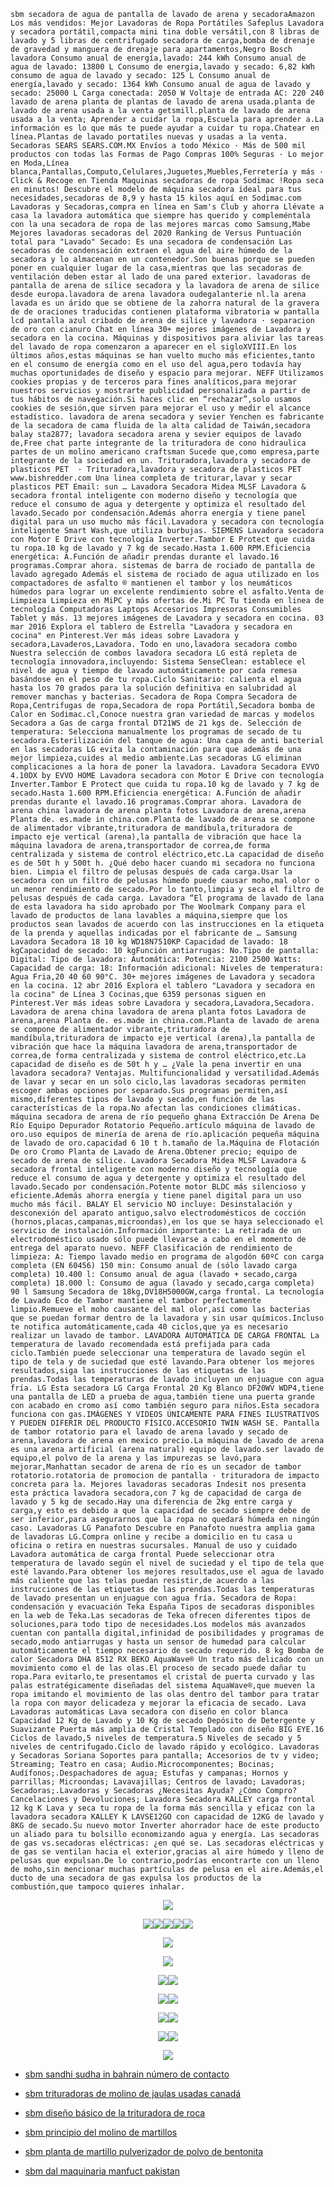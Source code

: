 
```
sbm secadora de agua de pantalla de lavado de arena y secadoraAmazon Los más vendidos: Mejor Lavadoras de Ropa Portátiles Safeplus Lavadora y secadora portátil,compacta mini tina doble versátil,con 8 libras de lavado y 5 libras de centrifugado secadora de carga,bomba de drenaje de gravedad y manguera de drenaje para apartamentos,Negro Bosch lavadora Consumo anual de energía,lavado: 244 kWh Consumo anual de agua de lavado: 13800 L Consumo de energia,lavado y secado: 6,82 kWh consumo de agua de lavado y secado: 125 L Consumo anual de energía,lavado y secado: 1364 kWh Consumo anual de agua de lavado y secado: 25000 L Carga conectada: 2050 W Voltaje de entrada AC: 220 240 lavado de arena planta de plantas de lavado de arena usada.planta de lavado de arena usada a la venta getsmill.planta de lavado de arena usada a la venta; Aprender a cuidar la ropa,Escuela para aprender a.La información es lo que más te puede ayudar a cuidar tu ropa.Chatear en línea.Plantas de lavado portatiles nuevas y usadas a la venta. Secadoras SEARS SEARS.COM.MX Envíos a todo México · Más de 500 mil productos con todas las Formas de Pago Compras 100% Seguras · Lo mejor en Moda,Línea blanca,Pantallas,Computo,Celulares,Juguetes,Muebles,Ferretería y más · Click & Recoge en Tienda Maquinas secadoras de ropa Sodimac !Ropa seca en minutos! Descubre el modelo de máquina secadora ideal para tus necesidades,secadoras de 8,9 y hasta 15 kilos aquí en Sodimac.com Lavadoras y Secadoras,compra en línea en Sam's Club y ahorra Llévate a casa la lavadora automática que siempre has querido y compleméntala con la una secadora de ropa de las mejores marcas como Samsung,Mabe Mejores lavadoras secadoras del 2020 Ranking de Versus Puntuación total para "Lavado" Secado: Es una secadora de condensación Las secadoras de condensación extraen el agua del aire húmedo de la secadora y lo almacenan en un contenedor.Son buenas porque se pueden poner en cualquier lugar de la casa,mientras que las secadoras de ventilación deben estar al lado de una pared exterior. lavadoras de pantalla de arena de sílice secadora y la lavadora de arena de silice desde europa.lavadora de arena lavadora oudegalanterie nl.la arena lavada es un árido que se obtiene de la zahorra natural de la gravera de de oraciones traducidas contienen plataforma vibratoria w pantalla lcd pantalla azul cribado de arena de silice y lavadora · separacion de oro con cianuro Chat en línea 30+ mejores imágenes de Lavadora y secadora en la cocina. Máquinas y dispositivos para aliviar las tareas del lavado de ropa comenzaron a aparecer en el sigloXVIII.En los últimos años,estas máquinas se han vuelto mucho más eficientes,tanto en el consumo de energía como en el uso del agua,pero todavía hay muchas oportunidades de diseño y espacio para mejorar. NEFF Utilizamos cookies propias y de terceros para fines analíticos,para mejorar nuestros servicios y mostrarte publicidad personalizada a partir de tus hábitos de navegación.Si haces clic en “rechazar”,solo usamos cookies de sesión,que sirven para mejorar el uso y medir el alcance estadístico. lavadora de arena secadora y sevier Yenchen es fabricante de la secadora de cama fluida de la alta calidad de Taiwán,secadora balay sta2877; lavadora secadora arena y sevier equipos de lavado de,Free chat parte integrante de la trituradora de cono hidraulica partes de un molino americano craftsman Sucede que,como empresa,parte integrante de la sociedad en un. Trituradora,lavadora y secadora de plasticos PET  · Trituradora,lavadora y secadora de plasticos PET www.bishredder.com Una linea completa de triturar,lavar y secar plasticos PET Email: sun … Lavadora Secadora Midea MLSF Lavadora & secadora frontal inteligente con moderno diseño y tecnología que reduce el consumo de agua y detergente y optimiza el resultado del lavado.Secado por condensación.Además ahorra energía y tiene panel digital para un uso mucho más fácil.Lavadora y secadora con tecnología inteligente Smart Wash,que utiliza burbujas. SIEMENS Lavadora secadora con Motor E Drive con tecnología Inverter.Tambor E Protect que cuida tu ropa.10 kg de lavado y 7 kg de secado.Hasta 1.600 RPM.Eficiencia energética: A.Función de añadir prendas durante el lavado.16 programas.Comprar ahora. sistemas de barra de rociado de pantalla de lavado agregado Además el sistema de rociado de agua utilizado en los compactadores de asfalto ® mantienen el tambor y los neumáticos húmedos para lograr un excelente rendimiento sobre el asfalto.Venta de Limpieza Limpieza en MiPC y más ofertas de.Mi PC Tu tienda en linea de tecnología Computadoras Laptops Accesorios Impresoras Consumibles Tablet y más. 13 mejores imágenes de Lavadora y secadora en cocina. 03 mar 2016 Explora el tablero de Estrella "Lavadora y secadora en cocina" en Pinterest.Ver más ideas sobre Lavadora y secadora,Lavaderos,Lavadora. Todo en uno,lavadora secadora combo Nuestra selección de combos lavadora secadora LG está repleta de tecnología innovadora,incluyendo: Sistema SenseClean: establece el nivel de agua y tiempo de lavado automáticamente por cada remesa basándose en el peso de tu ropa.Ciclo Sanitario: calienta el agua hasta los 70 grados para la solución definitiva en salubridad al remover manchas y bacterias. Secadora de Ropa Compra Secadora de Ropa,Centrifugas de ropa,Secadora de ropa Portátil,Secadora bomba de Calor en Sodimac.cl,Conoce nuestra gran variedad de marcas y modelos Secadora a Gas de carga frontal DT21WS de 21 kgs de. Selección de temperatura: Selecciona manualmente los programas de secado de tu secadora.Esterilización del tanque de agua: Una capa de anti bacterial en las secadoras LG evita la contaminación para que además de una mejor limpieza,cuides al medio ambiente.Las secadoras LG eliminan complicaciones a la hora de poner la lavadora. Lavadora Secadora EVVO 4.10DX by EVVO HOME Lavadora secadora con Motor E Drive con tecnología Inverter.Tambor E Protect que cuida tu ropa.10 kg de lavado y 7 kg de secado.Hasta 1.600 RPM.Eficiencia energética: A.Función de añadir prendas durante el lavado.16 programas.Comprar ahora. Lavadora de arena china lavadora de arena planta fotos Lavadora de arena,arena Planta de. es.made in china.com.Planta de lavado de arena se compone de alimentador vibrante,trituradora de mandíbula,trituradora de impacto eje vertical (arena),la pantalla de vibración que hace la máquina lavadora de arena,transportador de correa,de forma centralizada y sistema de control eléctrico,etc.La capacidad de diseño es de 50t h y 500t h. ¿Qué debo hacer cuando mi secadora no funciona bien. Limpia el filtro de pelusas después de cada carga.Usar la secadora con un filtro de pelusas húmedo puede causar moho,mal olor o un menor rendimiento de secado.Por lo tanto,limpia y seca el filtro de pelusas después de cada carga. Lavadora “El programa de lavado de lana de esta lavadora ha sido aprobado por The Woolmark Company para el lavado de productos de lana lavables a máquina,siempre que los productos sean lavados de acuerdo con las instrucciones en la etiqueta de la prenda y aquellas indicadas por el fabricante de … Samsung Lavadora Secadora 18 10 kg WD18N7510KP Capacidad de lavado: 18 kgCapacidad de secado: 10 kgFunción antiarrugas: No.Tipo de pantalla: Digital: Tipo de lavadora: Automática: Potencia: 2100 2500 Watts: Capacidad de carga: 18: Información adicional: Niveles de temperatura: Agua Fria,20 40 60 90°C. 30+ mejores imágenes de Lavadora y secadora en la cocina. 12 abr 2016 Explora el tablero "Lavadora y secadora en la cocina" de Línea 3 Cocinas,que 6359 personas siguen en Pinterest.Ver más ideas sobre Lavadora y secadora,Lavadora,Secadora. Lavadora de arena china lavadora de arena planta fotos Lavadora de arena,arena Planta de. es.made in china.com.Planta de lavado de arena se compone de alimentador vibrante,trituradora de mandíbula,trituradora de impacto eje vertical (arena),la pantalla de vibración que hace la máquina lavadora de arena,transportador de correa,de forma centralizada y sistema de control eléctrico,etc.La capacidad de diseño es de 50t h y … ¿Vale la pena invertir en una lavadora secadora? Ventajas. Multifuncionalidad y versatilidad.Además de lavar y secar en un solo ciclo,las lavadoras secadoras permiten escoger ambas opciones por separado.Sus programas permiten,así mismo,diferentes tipos de lavado y secado,en función de las características de la ropa.No afectan las condiciones climáticas. máquina secadora de arena de río pequeño ghana Extracción De Arena De Río Equipo Depurador Rotatorio Pequeño.artículo máquina de lavado de oro.uso equipos de minería de arena de río.aplicación pequeña máquina de lavado de oro.capacidad 6 10 t h.tamaño de la.Máquina de Flotación De oro Cromo Planta de Lavado de Arena.Obtener precio; equipo de secado de arena de sílice. Lavadora Secadora Midea MLSF Lavadora & secadora frontal inteligente con moderno diseño y tecnología que reduce el consumo de agua y detergente y optimiza el resultado del lavado.Secado por condensación.Potente motor BLDC más silencioso y eficiente.Además ahorra energía y tiene panel digital para un uso mucho más fácil. BALAY El servicio NO incluye: Desinstalación y desconexión del aparato antiguo,salvo electrodomésticos de cocción (hornos,placas,campanas,microondas),en los que se haya seleccionado el servicio de instalación.Información importante: La retirada de un electrodoméstico usado sólo puede llevarse a cabo en el momento de entrega del aparato nuevo. NEFF Clasificación de rendimiento de limpieza: A: Tiempo lavado medio en programa de algodón 60ºC con carga completa (EN 60456) 150 min: Consumo anual de (sólo lavado carga completa) 10.400 l: Consumo anual de agua (lavado + secado,carga completa) 18.000 l: Consumo de agua (lavado y secado,carga completa) 90 l Samsung Secadora de 18kg,DV18H5000GW,carga frontal. La tecnología de Lavado Eco de Tambor mantiene el tambor perfectamente limpio.Remueve el moho causante del mal olor,así como las bacterias que se puedan formar dentro de la lavadora y sin usar químicos.Incluso te notifica automáticamente,cada 40 ciclos,que ya es necesario realizar un lavado de tambor. LAVADORA AUTOMÁTICA DE CARGA FRONTAL La temperatura de lavado recomendada está prefijada para cada ciclo.También puede seleccionar una temperatura de lavado según el tipo de tela y de suciedad que esté lavando.Para obtener los mejores resultados,siga las instrucciones de las etiquetas de las prendas.Todas las temperaturas de lavado incluyen un enjuague con agua fría. LG Esta secadora LG Carga Frontal 20 Kg Blanco DF20WV WDP4,tiene una pantalla de LED a prueba de agua,también tiene una puerta grande con acabado en cromo así como también seguro para niños.Esta secadora funciona con gas.IMÁGENES Y VIDEOS ÚNICAMENTE PARA FINES ILUSTRATIVOS Y PUEDEN DIFERIR DEL PRODUCTO FÍSICO.ACCESORIO TWIN WASH SE. Pantalla de tambor rotatorio para el lavado de arena lavado y secado de arena,lavadora de arena en mexico precio.La máquina de lavado de arena es una arena artificial (arena natural) equipo de lavado.ser lavado de equipo,el polvo de la arena y las impurezas se lavó,para mejorar,Manhattan secador de arena de río es un secador de tambor rotatorio.rotatoria de promocion de pantalla · trituradora de impacto concreta para la. Mejores lavadoras secadoras Indesit nos presenta esta práctica lavadora secadora,con 7 kg de capacidad de carga de lavado y 5 kg de secado.Hay una diferencia de 2kg entre carga y carga,y esto es debido a que la capacidad de secado siempre debe de ser inferior,para asegurarnos que la ropa no quedará húmeda en ningún caso. Lavadoras LG Panafoto Descubre en Panafoto nuestra amplia gama de lavadoras LG.Compra online y recibe a domicilio en tu casa u oficina o retira en nuestras sucursales. Manual de uso y cuidado Lavadora automática de carga frontal Puede seleccionar otra temperatura de lavado según el nivel de suciedad y el tipo de tela que esté lavando.Para obtener los mejores resultados,use el agua de lavado más caliente que las telas puedan resistir,de acuerdo a las instrucciones de las etiquetas de las prendas.Todas las temperaturas de lavado presentan un enjuague con agua fría. Secadora de Ropa: condensación y evacuación Teka España Tipos de secadoras disponibles en la web de Teka.Las secadoras de Teka ofrecen diferentes tipos de soluciones,para todo tipo de necesidades.Los modelos más avanzados cuentan con pantalla digital,infinidad de posibilidades y programas de secado,modo antiarrugas y hasta un sensor de humedad para calcular automáticamente el tiempo necesario de secado requerido. 8 kg Bomba de calor Secadora DHA 8512 RX BEKO AquaWave® Un trato más delicado con un movimiento como el de las olas.El proceso de secado puede dañar tu ropa.Para evitarlo,te presentamos el cristal de puerta curvado y las palas estratégicamente diseñadas del sistema AquaWave®,que mueven la ropa imitando el movimiento de las olas dentro del tambor para tratar la ropa con mayor delicadeza y mejorar la eficacia de secado. Lava Lavadoras automáticas Lava secadora con diseño en color blanca Capacidad 12 Kg de Lavado y 10 Kg de secado Depósito de Detergente y Suavizante Puerta más amplia de Cristal Templado con diseño BIG EYE.16 Ciclos de lavado,5 niveles de temperatura.5 Niveles de secado y 5 niveles de centrifugado.Ciclo de lavado rápido y ecológico. Lavadoras y Secadoras Soriana Soportes para pantalla; Accesorios de tv y video; Streaming; Teatro en casa; Audio.Microcomponentes; Bocinas; Audífonos;.Despachadores de agua; Estufas y campanas; Hornos y parrillas; Microondas; Lavavajillas; Centros de lavado; Lavadoras; Secadoras;.Lavadoras y Secadoras ¿Necesitas Ayuda? ¿Cómo Compro? Cancelaciones y Devoluciones; Lavadora Secadora KALLEY carga frontal 12 kg K Lava y seca tu ropa de la forma más sencilla y eficaz con la lavadora secadora KALLEY K LAVSE12GO con capacidad de 12KG de lavado y 8KG de secado.Su nuevo motor Inverter ahorrador hace de este producto un aliado para tu bolsillo economizando agua y energía. Las secadoras de gas vs.secadoras eléctricas: ¿en qué se. Las secadoras eléctricas y de gas se ventilan hacia el exterior,gracias al aire húmedo y lleno de pelusas que expulsan.De lo contrario,podrías encontrarte con un lleno de moho,sin mencionar muchas partículas de pelusa en el aire.Además,el ducto de una secadora de gas expulsa los productos de la combustión,que tampoco quieres inhalar. 
```

<div align="center">

<a href="https://es-crusher.shibang-china.com/github&k=sbm+secadora+de+agua+de+pantalla+de+lavado+de+arena+y+secadora"><img src="https://static.shibang-china.com/es/crusher/logo.jpg"></a>

<a href="https://es-crusher.shibang-china.com/github&k=sbm+secadora+de+agua+de+pantalla+de+lavado+de+arena+y+secadora"><img src="https://static.shibang-china.com/es/crusher/index.jpg"></a><a href="https://es-crusher.shibang-china.com/material.htmlgithub&k=sbm+secadora+de+agua+de+pantalla+de+lavado+de+arena+y+secadora"><img src="https://static.shibang-china.com/es/crusher/material.jpg"></a><a href="https://es-crusher.shibang-china.com/application.htmlgithub&k=sbm+secadora+de+agua+de+pantalla+de+lavado+de+arena+y+secadora"><img src="https://static.shibang-china.com/es/crusher/application.jpg"></a><a href="https://es-crusher.shibang-china.com/aboutus.htmlgithub&k=sbm+secadora+de+agua+de+pantalla+de+lavado+de+arena+y+secadora"><img src="https://static.shibang-china.com/es/crusher/aboutus.jpg"></a><a href="https://es-crusher.shibang-china.com/contact.htmlgithub&k=sbm+secadora+de+agua+de+pantalla+de+lavado+de+arena+y+secadora"><img src="https://static.shibang-china.com/es/crusher/contact.jpg"></a>

<a href="https://es-crusher.shibang-china.com/github&k=sbm+secadora+de+agua+de+pantalla+de+lavado+de+arena+y+secadora"><img src="https://static.shibang-china.com/es/crusher/banner.jpg"></a>

<a href="https://swt.shibang-china.com/github&k=sbm+secadora+de+agua+de+pantalla+de+lavado+de+arena+y+secadora"><img src="https://static.shibang-china.com/es/crusher/text.jpg"></a>

<a href="https://swt.shibang-china.com/github&k=sbm+secadora+de+agua+de+pantalla+de+lavado+de+arena+y+secadora"><img src="https://static.shibang-china.com/es/crusher/chat.jpg"></a><a href="https://es-crusher.shibang-china.com/contact.htmlgithub&k=sbm+secadora+de+agua+de+pantalla+de+lavado+de+arena+y+secadora"><img src="https://static.shibang-china.com/es/crusher/message.jpg"></a>

<a href="https://es-crusher.shibang-china.com/products/pe.htmlgithub&k=sbm+secadora+de+agua+de+pantalla+de+lavado+de+arena+y+secadora"><img src="https://static.shibang-china.com/es/crusher/pe.jpg"></a><a href="https://es-crusher.shibang-china.com/products/pf.htmlgithub&k=sbm+secadora+de+agua+de+pantalla+de+lavado+de+arena+y+secadora"><img src="https://static.shibang-china.com/es/crusher/pf.jpg"></a>

<a href="https://es-crusher.shibang-china.com/products/hpt.htmlgithub&k=sbm+secadora+de+agua+de+pantalla+de+lavado+de+arena+y+secadora"><img src="https://static.shibang-china.com/es/crusher/hpt.jpg"></a><a href="https://es-crusher.shibang-china.com/products/vsi.htmlgithub&k=sbm+secadora+de+agua+de+pantalla+de+lavado+de+arena+y+secadora"><img src="https://static.shibang-china.com/es/crusher/vsi.jpg"></a>

<a href="https://es-crusher.shibang-china.com/products/klv.htmlgithub&k=sbm+secadora+de+agua+de+pantalla+de+lavado+de+arena+y+secadora"><img src="https://static.shibang-china.com/es/crusher/klv.jpg"></a><a href="https://es-crusher.shibang-china.com/products/portable.htmlgithub&k=sbm+secadora+de+agua+de+pantalla+de+lavado+de+arena+y+secadora"><img src="https://static.shibang-china.com/es/crusher/portable.jpg"></a>

<a href="https://swt.shibang-china.com/github&k=sbm+secadora+de+agua+de+pantalla+de+lavado+de+arena+y+secadora"><img src="https://static.shibang-china.com/es/crusher/case.jpg"></a>

</div>


* [sbm sandhi sudha in bahrain número de contacto](sbm%20sandhi%20sudha%20in%20bahrain%20n%C3%BAmero%20de%20contacto.md)

* [sbm trituradoras de molino de jaulas usadas canadá](sbm%20trituradoras%20de%20molino%20de%20jaulas%20usadas%20canad%C3%A1.md)

* [sbm diseño básico de la trituradora de roca](sbm%20dise%C3%B1o%20b%C3%A1sico%20de%20la%20trituradora%20de%20roca.md)

* [sbm principio del molino de martillos](sbm%20principio%20del%20molino%20de%20martillos.md)

* [sbm planta de martillo pulverizador de polvo de bentonita](sbm%20planta%20de%20martillo%20pulverizador%20de%20polvo%20de%20bentonita.md)

* [sbm dal maquinaria manfuct pakistan](sbm%20dal%20maquinaria%20manfuct%20pakistan.md)